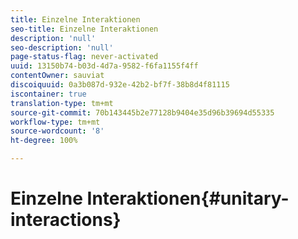 ```yaml
---
title: Einzelne Interaktionen
seo-title: Einzelne Interaktionen
description: 'null'
seo-description: 'null'
page-status-flag: never-activated
uuid: 13150b74-b03d-4d7a-9582-f6fa1155f4ff
contentOwner: sauviat
discoiquuid: 0a3b087d-932e-42b2-bf7f-38b8d4f81115
iscontainer: true
translation-type: tm+mt
source-git-commit: 70b143445b2e77128b9404e35d96b39694d55335
workflow-type: tm+mt
source-wordcount: '8'
ht-degree: 100%

---
```



# Einzelne Interaktionen{#unitary-interactions}

